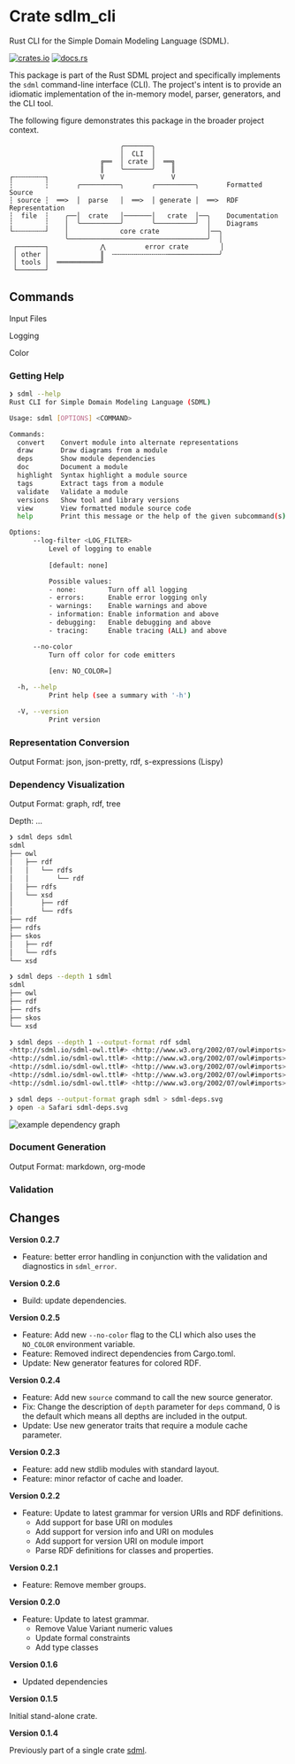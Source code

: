 # Crate sdlm_cli

Rust CLI for the Simple Domain Modeling Language (SDML).

[![crates.io](https://img.shields.io/crates/v/sdml_cli.svg)](https://crates.io/crates/sdml_cli)
[![docs.rs](https://docs.rs/sdml_cli/badge.svg)](https://docs.rs/sdml_cli)

This package is part of the Rust SDML project and specifically implements the `sdml` command-line interface (CLI).
The project's intent is to provide an idiomatic implementation of the in-memory model, parser, generators, and the CLI tool.

The following figure demonstrates this package in the broader project context.

```
                            ╭───────╮
                            │  CLI  │
                       ╔══  │ crate │  ══╗
                       ║    ╰───────╯    ║
┌╌╌╌╌╌╌╌╌┐             V                 V
┆        ┆       ╭──────────╮       ╭──────────╮       Formatted Source
┆ source ┆  ══>  │  parse   │  ══>  │ generate │  ══>  RDF Representation 
┆  file  ┆    ╭──│  crate   │───────│   crate  │──╮    Documentation
┆        ┆    │  ╰──────────╯       ╰──────────╯  │    Diagrams
└╌╌╌╌╌╌╌╌┘    │             core crate            │──╮
              ╰───────────────────────────────────╯  │
 ┌───────┐             ⋀          error crate        │
 │ other │             ║  ╌╌╌╌╌╌╌╌╌╌╌╌╌╌─────────────╯
 │ tools │  ═══════════╝
 └───────┘
```

## Commands

Input Files

Logging

Color

### Getting Help

```sh
❯ sdml --help
Rust CLI for Simple Domain Modeling Language (SDML)

Usage: sdml [OPTIONS] <COMMAND>

Commands:
  convert    Convert module into alternate representations
  draw       Draw diagrams from a module
  deps       Show module dependencies
  doc        Document a module
  highlight  Syntax highlight a module source
  tags       Extract tags from a module
  validate   Validate a module
  versions   Show tool and library versions
  view       View formatted module source code
  help       Print this message or the help of the given subcommand(s)

Options:
      --log-filter <LOG_FILTER>
          Level of logging to enable
          
          [default: none]

          Possible values:
          - none:        Turn off all logging
          - errors:      Enable error logging only
          - warnings:    Enable warnings and above
          - information: Enable information and above
          - debugging:   Enable debugging and above
          - tracing:     Enable tracing (ALL) and above

      --no-color
          Turn off color for code emitters
          
          [env: NO_COLOR=]

  -h, --help
          Print help (see a summary with '-h')

  -V, --version
          Print version
```

### Representation Conversion

Output Format: json, json-pretty, rdf, s-expressions (Lispy)

### Dependency Visualization

Output Format: graph, rdf, tree

Depth: ...

```sh
❯ sdml deps sdml
sdml
├── owl
│   ├── rdf
│   │   └── rdfs
│   │       └── rdf
│   ├── rdfs
│   └── xsd
│       ├── rdf
│       └── rdfs
├── rdf
├── rdfs
├── skos
│   ├── rdf
│   └── rdfs
└── xsd
```

```sh
❯ sdml deps --depth 1 sdml
sdml
├── owl
├── rdf
├── rdfs
├── skos
└── xsd
```

```sh
❯ sdml deps --depth 1 --output-format rdf sdml
<http://sdml.io/sdml-owl.ttl#> <http://www.w3.org/2002/07/owl#imports> <http://www.w3.org/2002/07/owl#> .
<http://sdml.io/sdml-owl.ttl#> <http://www.w3.org/2002/07/owl#imports> <http://www.w3.org/1999/02/22-rdf-syntax-ns#> .
<http://sdml.io/sdml-owl.ttl#> <http://www.w3.org/2002/07/owl#imports> <http://www.w3.org/2000/01/rdf-schema#> .
<http://sdml.io/sdml-owl.ttl#> <http://www.w3.org/2002/07/owl#imports> <http://www.w3.org/2004/02/skos/core#> .
<http://sdml.io/sdml-owl.ttl#> <http://www.w3.org/2002/07/owl#imports> <http://www.w3.org/2001/XMLSchema#> .
```

```sh
❯ sdml deps --output-format graph sdml > sdml-deps.svg
❯ open -a Safari sdml-deps.svg
```

![example dependency graph](https://raw.githubusercontent.com/sdm-lang/rust-sdml/main/sdml-generate/doc/example_deps_graph.svg)

### Document Generation

Output Format: markdown, org-mode

### Validation

## Changes

**Version 0.2.7**

* Feature: better error handling in conjunction with the validation and diagnostics in `sdml_error`.

**Version 0.2.6**

* Build: update dependencies.

**Version 0.2.5**

* Feature: Add new `--no-color` flag to the CLI which also uses the `NO_COLOR` environment variable.
* Feature: Removed indirect dependencies from Cargo.toml.
* Update: New generator features for colored RDF.

**Version 0.2.4**

* Feature: Add new `source` command to call the new source generator.
* Fix: Change the description of `depth` parameter for `deps` command, 0 is the default which means all depths are
  included in the output.
* Update: Use new generator traits that require a module cache parameter.

**Version 0.2.3**

* Feature: add new stdlib modules with standard layout.
* Feature: minor refactor of cache and loader.

**Version 0.2.2**

* Feature: Update to latest grammar for version URIs and RDF definitions.
  * Add support for base URI on modules
  * Add support for version info and URI on modules
  * Add support for version URI on module import
  * Parse RDF definitions for classes and properties.

**Version 0.2.1**

* Feature: Remove member groups.

**Version 0.2.0**

* Feature: Update to latest grammar.
  * Remove Value Variant numeric values
  * Update formal constraints
  * Add type classes

**Version 0.1.6**

* Updated dependencies

**Version 0.1.5**

Initial stand-alone crate.

**Version 0.1.4**

Previously part of a single crate [sdml](https://crates.io/crates/sdml).
